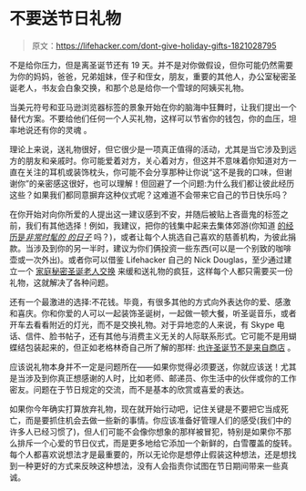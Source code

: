 # 不要送节日礼物

> 原文：<https://lifehacker.com/dont-give-holiday-gifts-1821028795>

不是给你压力，但是离圣诞节还有 19 天。并不是对你做假设，但你可能仍然需要为你的妈妈，爸爸，兄弟姐妹，侄子和侄女，朋友，重要的其他人，办公室秘密圣诞老人，书友会白象交换，和那个总是给你一个雪球的阿姨买礼物。



当美元符号和亚马逊浏览器标签的景象开始在你的脑海中狂舞时，让我们提出一个替代方案。不要给他们任何一个人买礼物，这样可以节省你的钱包，你的血压，坦率地说还有你的灵魂 。

理论上来说，送礼物很好，但它很少是一项真正值得的活动，尤其是当它涉及到远方的朋友和亲戚时。你可能爱着对方，关心着对方，但这并不意味着你知道对方一直在关注的耳机或装饰枕头，你可能不会分享那种让你说“这不是我的口味，但谢谢你”的亲密感这很好，也可以理解！但回避了一个问题:为什么我们都让彼此经历这些？如果我们都同意摒弃这种仪式呢？这难道不会带来它自己的节日快乐吗？

在你开始对向你所爱的人提出这一建议感到不安，并随后被贴上吝啬鬼的标签之前，我们有其他选择！例如，我建议，把你的钱集中起来去集体郊游(你知道 [的经历是*非常时髦的* *的日子*](https://www.cnbc.com/2016/05/05/millennials-are-prioritizing-experiences-over-stuff.html) 吗？)，或者让每个人挑选自己喜欢的慈善机构，为彼此捐款。当涉及到你的另一半时，建议为你们俩投资一些东西(可以是一个别致的咖啡壶或一次外出)。或者你可以借鉴 Lifehacker 自己的 Nick Douglas，至少通过建立一个 [家庭秘密圣诞老人交换](https://lifehacker.com/secret-santa-saved-my-family-gift-exchange-1820920130) 来缓和送礼物的疯狂，这样每个人都只需要买一份礼物，这就解决了各种问题。

还有一个最激进的选择:不花钱。毕竟，有很多其他的方式向外表达你的爱、感激和喜庆。你和你爱的人可以一起装饰圣诞树，一起做一顿大餐，听圣诞音乐，或者开车去看看附近的灯光，而不是交换礼物。对于异地恋的人来说，有 Skype 电话、信件、脸书帖子，还有其他与消费主义无关的人际联系形式。它可能不是用蝴蝶结包装起来的，但正如老格林奇自己所了解的那样: [也许圣诞节不是来自商店](https://www.youtube.com/watch?v=hqOOUJFv1n0) 。

应该说礼物本身并不一定是问题所在——如果你觉得必须要送，你就应该送！尤其是当涉及到你真正想感谢的人时，比如老师、邮递员、你生活中的伙伴或你的工作密友。问题在于节日规定的交流，而不是基本的欣赏或喜爱的表达。

如果你今年确实打算放弃礼物，现在就开始行动吧，记住关键是不要把它当成死亡，而是要抓住机会去做一些新的事情。你应该准备好管理人们的感受(我们中的许多人已经习惯了)，但人们可能不会像你想象的那样被冒犯，特别是如果你不那么排斥一个心爱的节日仪式，而是更多地给它添加一个新鲜的，白雪覆盖的旋转。每个人都喜欢说想法才是最重要的，所以无论你是想停止假装这种想法，还是想找到一种更好的方式来反映这种想法，没有人会指责你试图在节日期间带来一些真诚。